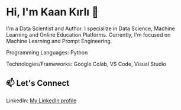 <h1>Hi, I'm Kaan Kırlı 👋</h1> 

I'm a Data Scientist and Author. I specialize in Data Science, Machine Learning and Online Education Platforms. Currently, I'm focused on Machine Learning and Prompt Engineering.

Programming Languages: Python

Technologies/Frameworks: Google Colab, VS Code, Visual Studio

<h2>📫 Let's Connect</h2>
    
  LinkedIn: <a href="https://www.linkedin.com/in/kaank%C4%B1rl%C4%B1">My LinkedIn profile</a></li>
